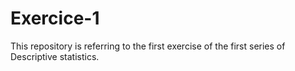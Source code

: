 # Exercice-1
This repository is referring to the first exercise of the first series of Descriptive statistics.
